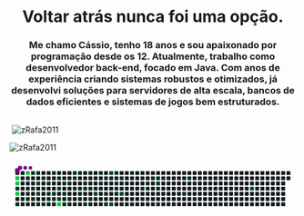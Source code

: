 <h1 align="center">Voltar atrás nunca foi uma opção.</h1>
<h3 align="center">Me chamo Cássio, tenho 18 anos e sou apaixonado por programação desde os 12. Atualmente, trabalho como desenvolvedor back-end, focado em Java. Com anos de experiência criando sistemas robustos e otimizados, já desenvolvi soluções para servidores de alta escala, bancos de dados eficientes e sistemas de jogos bem estruturados.</h3>

##

<p>&nbsp;<img align="center" src="https://github-readme-stats.vercel.app/api?username=zRafa2011&show_icons=true&theme=dracula&count_private&locale=en" alt="zRafa2011" /></p>

<p><img align="center" src="https://github-readme-stats.vercel.app/api/top-langs?username=zRafa2011&show_icons=true&theme=dracula&count_private&locale=en&layout=compact" alt="zRafa2011" /></p>


<svg viewBox="-16 -32 880 192" width="880" height="192" xmlns="http://www.w3.org/2000/svg"><desc>Generated with https://github.com/Platane/snk</desc><style>:root{--cb:#1b1f230a;--cs:purple;--ce:#161b22;--c0:#161b22;--c1:#01311f;--c2:#034525;--c3:#0f6d31;--c4:#00c647}.c{shape-rendering:geometricPrecision;fill:var(--ce);stroke-width:1px;stroke:var(--cb);animation:none 28900ms linear infinite;width:12px;height:12px}@keyframes c0{89.96%{fill:var(--c4)}89.98%,100%{fill:var(--ce)}}.c.c0{fill:var(--c4);animation-name:c0}@keyframes c1{90.3%{fill:var(--c4)}90.32%,100%{fill:var(--ce)}}.c.c1{fill:var(--c4);animation-name:c1}@keyframes c2{13.14%{fill:var(--c1)}13.16%,100%{fill:var(--ce)}}.c.c2{fill:var(--c1);animation-name:c2}@keyframes c3{90.99%{fill:var(--c4)}91.01%,100%{fill:var(--ce)}}.c.c3{fill:var(--c4);animation-name:c3}@keyframes c4{11.41%{fill:var(--c1)}11.43%,100%{fill:var(--ce)}}.c.c4{fill:var(--c1);animation-name:c4}@keyframes c5{10.72%{fill:var(--c1)}10.74%,100%{fill:var(--ce)}}.c.c5{fill:var(--c1);animation-name:c5}@keyframes c6{88.92%{fill:var(--c4)}88.94%,100%{fill:var(--ce)}}.c.c6{fill:var(--c4);animation-name:c6}@keyframes c7{1.37%{fill:var(--c1)}1.39%,100%{fill:var(--ce)}}.c.c7{fill:var(--c1);animation-name:c7}@keyframes c8{8.99%{fill:var(--c1)}9.01%,100%{fill:var(--ce)}}.c.c8{fill:var(--c1);animation-name:c8}@keyframes c9{8.64%{fill:var(--c1)}8.66%,100%{fill:var(--ce)}}.c.c9{fill:var(--c1);animation-name:c9}@keyframes ca{8.29%{fill:var(--c1)}8.31%,100%{fill:var(--ce)}}.c.ca{fill:var(--c1);animation-name:ca}@keyframes cb{2.07%{fill:var(--c1)}2.09%,100%{fill:var(--ce)}}.c.cb{fill:var(--c1);animation-name:cb}@keyframes cc{9.33%{fill:var(--c1)}9.35%,100%{fill:var(--ce)}}.c.cc{fill:var(--c1);animation-name:cc}@keyframes cd{7.95%{fill:var(--c1)}7.97%,100%{fill:var(--ce)}}.c.cd{fill:var(--c1);animation-name:cd}@keyframes ce{2.41%{fill:var(--c1)}2.43%,100%{fill:var(--ce)}}.c.ce{fill:var(--c1);animation-name:ce}@keyframes cf{87.53%{fill:var(--c2)}87.55%,100%{fill:var(--ce)}}.c.cf{fill:var(--c2);animation-name:cf}@keyframes cg{86.84%{fill:var(--c2)}86.86%,100%{fill:var(--ce)}}.c.cg{fill:var(--c2);animation-name:cg}@keyframes ch{7.26%{fill:var(--c1)}7.28%,100%{fill:var(--ce)}}.c.ch{fill:var(--c1);animation-name:ch}@keyframes ci{3.1%{fill:var(--c1)}3.12%,100%{fill:var(--ce)}}.c.ci{fill:var(--c1);animation-name:ci}@keyframes cj{4.49%{fill:var(--c1)}4.51%,100%{fill:var(--ce)}}.c.cj{fill:var(--c1);animation-name:cj}@keyframes ck{6.91%{fill:var(--c1)}6.93%,100%{fill:var(--ce)}}.c.ck{fill:var(--c1);animation-name:ck}@keyframes cl{3.8%{fill:var(--c1)}3.82%,100%{fill:var(--ce)}}.c.cl{fill:var(--c1);animation-name:cl}@keyframes cm{5.18%{fill:var(--c1)}5.2%,100%{fill:var(--ce)}}.c.cm{fill:var(--c1);animation-name:cm}@keyframes cn{6.22%{fill:var(--c1)}6.24%,100%{fill:var(--ce)}}.c.cn{fill:var(--c1);animation-name:cn}@keyframes co{17.98%{fill:var(--c1)}18%,100%{fill:var(--ce)}}.c.co{fill:var(--c1);animation-name:co}@keyframes cp{5.53%{fill:var(--c1)}5.55%,100%{fill:var(--ce)}}.c.cp{fill:var(--c1);animation-name:cp}@keyframes cq{5.87%{fill:var(--c1)}5.89%,100%{fill:var(--ce)}}.c.cq{fill:var(--c1);animation-name:cq}@keyframes cr{18.68%{fill:var(--c1)}18.7%,100%{fill:var(--ce)}}.c.cr{fill:var(--c1);animation-name:cr}@keyframes cs{84.42%{fill:var(--c2)}84.44%,100%{fill:var(--ce)}}.c.cs{fill:var(--c2);animation-name:cs}@keyframes ct{85.11%{fill:var(--c2)}85.13%,100%{fill:var(--ce)}}.c.ct{fill:var(--c2);animation-name:ct}@keyframes cu{94.45%{fill:var(--c4)}94.47%,100%{fill:var(--ce)}}.c.cu{fill:var(--c4);animation-name:cu}@keyframes cv{19.37%{fill:var(--c1)}19.39%,100%{fill:var(--ce)}}.c.cv{fill:var(--c1);animation-name:cv}@keyframes cw{34.59%{fill:var(--c1)}34.61%,100%{fill:var(--ce)}}.c.cw{fill:var(--c1);animation-name:cw}@keyframes cx{35.28%{fill:var(--c1)}35.3%,100%{fill:var(--ce)}}.c.cx{fill:var(--c1);animation-name:cx}@keyframes cy{19.71%{fill:var(--c1)}19.73%,100%{fill:var(--ce)}}.c.cy{fill:var(--c1);animation-name:cy}@keyframes cz{33.9%{fill:var(--c1)}33.92%,100%{fill:var(--ce)}}.c.cz{fill:var(--c1);animation-name:cz}@keyframes c10{20.75%{fill:var(--c1)}20.77%,100%{fill:var(--ce)}}.c.c10{fill:var(--c1);animation-name:c10}@keyframes c11{20.41%{fill:var(--c1)}20.43%,100%{fill:var(--ce)}}.c.c11{fill:var(--c1);animation-name:c11}@keyframes c12{30.79%{fill:var(--c1)}30.81%,100%{fill:var(--ce)}}.c.c12{fill:var(--c1);animation-name:c12}@keyframes c13{21.1%{fill:var(--c1)}21.12%,100%{fill:var(--ce)}}.c.c13{fill:var(--c1);animation-name:c13}@keyframes c14{30.44%{fill:var(--c1)}30.46%,100%{fill:var(--ce)}}.c.c14{fill:var(--c1);animation-name:c14}@keyframes c15{31.48%{fill:var(--c1)}31.5%,100%{fill:var(--ce)}}.c.c15{fill:var(--c1);animation-name:c15}@keyframes c16{31.82%{fill:var(--c1)}31.84%,100%{fill:var(--ce)}}.c.c16{fill:var(--c1);animation-name:c16}@keyframes c17{29.75%{fill:var(--c1)}29.77%,100%{fill:var(--ce)}}.c.c17{fill:var(--c1);animation-name:c17}@keyframes c18{29.4%{fill:var(--c1)}29.42%,100%{fill:var(--ce)}}.c.c18{fill:var(--c1);animation-name:c18}@keyframes c19{32.52%{fill:var(--c1)}32.54%,100%{fill:var(--ce)}}.c.c19{fill:var(--c1);animation-name:c19}@keyframes c1a{21.79%{fill:var(--c1)}21.81%,100%{fill:var(--ce)}}.c.c1a{fill:var(--c1);animation-name:c1a}@keyframes c1b{29.06%{fill:var(--c1)}29.08%,100%{fill:var(--ce)}}.c.c1b{fill:var(--c1);animation-name:c1b}@keyframes c1c{28.36%{fill:var(--c1)}28.38%,100%{fill:var(--ce)}}.c.c1c{fill:var(--c1);animation-name:c1c}@keyframes c1d{77.5%{fill:var(--c2)}77.52%,100%{fill:var(--ce)}}.c.c1d{fill:var(--c2);animation-name:c1d}@keyframes c1e{22.48%{fill:var(--c1)}22.5%,100%{fill:var(--ce)}}.c.c1e{fill:var(--c1);animation-name:c1e}@keyframes c1f{23.87%{fill:var(--c1)}23.89%,100%{fill:var(--ce)}}.c.c1f{fill:var(--c1);animation-name:c1f}@keyframes c1g{23.17%{fill:var(--c1)}23.19%,100%{fill:var(--ce)}}.c.c1g{fill:var(--c1);animation-name:c1g}@keyframes c1h{26.29%{fill:var(--c1)}26.31%,100%{fill:var(--ce)}}.c.c1h{fill:var(--c1);animation-name:c1h}@keyframes c1i{26.98%{fill:var(--c1)}27%,100%{fill:var(--ce)}}.c.c1i{fill:var(--c1);animation-name:c1i}@keyframes c1j{79.92%{fill:var(--c2)}79.94%,100%{fill:var(--ce)}}.c.c1j{fill:var(--c2);animation-name:c1j}@keyframes c1k{75.77%{fill:var(--c2)}75.79%,100%{fill:var(--ce)}}.c.c1k{fill:var(--c2);animation-name:c1k}@keyframes c1l{49.82%{fill:var(--c1)}49.84%,100%{fill:var(--ce)}}.c.c1l{fill:var(--c1);animation-name:c1l}@keyframes c1m{24.9%{fill:var(--c1)}24.92%,100%{fill:var(--ce)}}.c.c1m{fill:var(--c1);animation-name:c1m}@keyframes c1n{25.25%{fill:var(--c1)}25.27%,100%{fill:var(--ce)}}.c.c1n{fill:var(--c1);animation-name:c1n}@keyframes c1o{25.6%{fill:var(--c1)}25.62%,100%{fill:var(--ce)}}.c.c1o{fill:var(--c1);animation-name:c1o}@keyframes c1p{50.51%{fill:var(--c1)}50.53%,100%{fill:var(--ce)}}.c.c1p{fill:var(--c1);animation-name:c1p}@keyframes c1q{74.38%{fill:var(--c2)}74.4%,100%{fill:var(--ce)}}.c.c1q{fill:var(--c2);animation-name:c1q}@keyframes c1r{48.78%{fill:var(--c1)}48.8%,100%{fill:var(--ce)}}.c.c1r{fill:var(--c1);animation-name:c1r}@keyframes c1s{47.05%{fill:var(--c1)}47.07%,100%{fill:var(--ce)}}.c.c1s{fill:var(--c1);animation-name:c1s}@keyframes c1t{40.82%{fill:var(--c1)}40.84%,100%{fill:var(--ce)}}.c.c1t{fill:var(--c1);animation-name:c1t}@keyframes c1u{42.2%{fill:var(--c1)}42.22%,100%{fill:var(--ce)}}.c.c1u{fill:var(--c1);animation-name:c1u}@keyframes c1v{41.86%{fill:var(--c1)}41.88%,100%{fill:var(--ce)}}.c.c1v{fill:var(--c1);animation-name:c1v}@keyframes c1w{41.17%{fill:var(--c1)}41.19%,100%{fill:var(--ce)}}.c.c1w{fill:var(--c1);animation-name:c1w}@keyframes c1x{45.66%{fill:var(--c1)}45.68%,100%{fill:var(--ce)}}.c.c1x{fill:var(--c1);animation-name:c1x}@keyframes c1y{43.24%{fill:var(--c1)}43.26%,100%{fill:var(--ce)}}.c.c1y{fill:var(--c1);animation-name:c1y}@keyframes c1z{42.9%{fill:var(--c1)}42.92%,100%{fill:var(--ce)}}.c.c1z{fill:var(--c1);animation-name:c1z}@keyframes c20{44.63%{fill:var(--c1)}44.65%,100%{fill:var(--ce)}}.c.c20{fill:var(--c1);animation-name:c20}@keyframes c21{54.66%{fill:var(--c1)}54.68%,100%{fill:var(--ce)}}.c.c21{fill:var(--c1);animation-name:c21}@keyframes c22{43.59%{fill:var(--c1)}43.61%,100%{fill:var(--ce)}}.c.c22{fill:var(--c1);animation-name:c22}@keyframes c23{57.08%{fill:var(--c1)}57.1%,100%{fill:var(--ce)}}.c.c23{fill:var(--c1);animation-name:c23}@keyframes c24{60.54%{fill:var(--c1)}60.56%,100%{fill:var(--ce)}}.c.c24{fill:var(--c1);animation-name:c24}@keyframes c25{59.85%{fill:var(--c1)}59.87%,100%{fill:var(--ce)}}.c.c25{fill:var(--c1);animation-name:c25}@keyframes c26{58.12%{fill:var(--c1)}58.14%,100%{fill:var(--ce)}}.c.c26{fill:var(--c1);animation-name:c26}@keyframes c27{65.39%{fill:var(--c2)}65.41%,100%{fill:var(--ce)}}.c.c27{fill:var(--c2);animation-name:c27}.u{transform-origin:0 0;transform:scale(0,1);animation:none linear 28900ms infinite}@keyframes u0{1.37%{transform:scale(0.000,1)}1.39%,2.07%{transform:scale(0.015,1)}2.09%,2.41%{transform:scale(0.030,1)}2.43%,3.1%{transform:scale(0.045,1)}3.12%,3.8%{transform:scale(0.061,1)}3.82%,4.49%{transform:scale(0.076,1)}4.51%,5.18%{transform:scale(0.091,1)}5.2%,5.53%{transform:scale(0.106,1)}5.55%,5.87%{transform:scale(0.121,1)}5.89%,6.22%{transform:scale(0.136,1)}6.24%,6.91%{transform:scale(0.152,1)}6.93%,7.26%{transform:scale(0.167,1)}7.28%,7.95%{transform:scale(0.182,1)}7.97%,8.29%{transform:scale(0.197,1)}8.31%,8.64%{transform:scale(0.212,1)}8.66%,8.99%{transform:scale(0.227,1)}9.01%,9.33%{transform:scale(0.242,1)}9.35%,10.72%{transform:scale(0.258,1)}10.74%,11.41%{transform:scale(0.273,1)}11.43%,13.14%{transform:scale(0.288,1)}13.16%,17.98%{transform:scale(0.303,1)}18%,18.68%{transform:scale(0.318,1)}18.7%,19.37%{transform:scale(0.333,1)}19.39%,19.71%{transform:scale(0.348,1)}19.73%,20.41%{transform:scale(0.364,1)}20.43%,20.75%{transform:scale(0.379,1)}20.77%,21.1%{transform:scale(0.394,1)}21.12%,21.79%{transform:scale(0.409,1)}21.81%,22.48%{transform:scale(0.424,1)}22.5%,23.17%{transform:scale(0.439,1)}23.19%,23.87%{transform:scale(0.455,1)}23.89%,24.9%{transform:scale(0.470,1)}24.92%,25.25%{transform:scale(0.485,1)}25.27%,25.6%{transform:scale(0.500,1)}25.62%,26.29%{transform:scale(0.515,1)}26.31%,26.98%{transform:scale(0.530,1)}27%,28.36%{transform:scale(0.545,1)}28.38%,29.06%{transform:scale(0.561,1)}29.08%,29.4%{transform:scale(0.576,1)}29.42%,29.75%{transform:scale(0.591,1)}29.77%,30.44%{transform:scale(0.606,1)}30.46%,30.79%{transform:scale(0.621,1)}30.81%,31.48%{transform:scale(0.636,1)}31.5%,31.82%{transform:scale(0.652,1)}31.84%,32.52%{transform:scale(0.667,1)}32.54%,33.9%{transform:scale(0.682,1)}33.92%,34.59%{transform:scale(0.697,1)}34.61%,35.28%{transform:scale(0.712,1)}35.3%,40.82%{transform:scale(0.727,1)}40.84%,41.17%{transform:scale(0.742,1)}41.19%,41.86%{transform:scale(0.758,1)}41.88%,42.2%{transform:scale(0.773,1)}42.22%,42.9%{transform:scale(0.788,1)}42.92%,43.24%{transform:scale(0.803,1)}43.26%,43.59%{transform:scale(0.818,1)}43.61%,44.63%{transform:scale(0.833,1)}44.65%,45.66%{transform:scale(0.848,1)}45.68%,47.05%{transform:scale(0.864,1)}47.07%,48.78%{transform:scale(0.879,1)}48.8%,49.82%{transform:scale(0.894,1)}49.84%,50.51%{transform:scale(0.909,1)}50.53%,54.66%{transform:scale(0.924,1)}54.68%,57.08%{transform:scale(0.939,1)}57.1%,58.12%{transform:scale(0.955,1)}58.14%,59.85%{transform:scale(0.970,1)}59.87%,60.54%{transform:scale(0.985,1)}60.56%,100%{transform:scale(1.000,1)}}.u.u0{fill:var(--c1);animation-name:u0;transform-origin:0.0px 0}@keyframes u1{65.39%{transform:scale(0.000,1)}65.41%,74.38%{transform:scale(0.111,1)}74.4%,75.77%{transform:scale(0.222,1)}75.79%,77.5%{transform:scale(0.333,1)}77.52%,79.92%{transform:scale(0.444,1)}79.94%,84.42%{transform:scale(0.556,1)}84.44%,85.11%{transform:scale(0.667,1)}85.13%,86.84%{transform:scale(0.778,1)}86.86%,87.53%{transform:scale(0.889,1)}87.55%,100%{transform:scale(1.000,1)}}.u.u1{fill:var(--c2);animation-name:u1;transform-origin:699.6px 0}@keyframes u2{88.92%{transform:scale(0.000,1)}88.94%,89.96%{transform:scale(0.200,1)}89.98%,90.3%{transform:scale(0.400,1)}90.32%,90.99%{transform:scale(0.600,1)}91.01%,94.45%{transform:scale(0.800,1)}94.47%,100%{transform:scale(1.000,1)}}.u.u2{fill:var(--c4);animation-name:u2;transform-origin:795.0px 0}.s{shape-rendering:geometricPrecision;fill:var(--cs);animation:none linear 28900ms infinite}@keyframes s0{0%,99.65%{transform:translate(0px,-16px)}0.35%,89.62%{transform:translate(0px,0px)}0.69%,15.22%{transform:translate(16px,0px)}1.04%{transform:translate(16px,16px)}1.73%{transform:translate(48px,16px)}2.08%{transform:translate(48px,0px)}2.77%,97.58%{transform:translate(80px,0px)}3.11%{transform:translate(80px,16px)}3.46%{transform:translate(96px,16px)}3.81%{transform:translate(96px,32px)}4.15%{transform:translate(80px,32px)}4.84%{transform:translate(80px,64px)}5.54%,85.81%{transform:translate(112px,64px)}5.88%,85.47%{transform:translate(112px,80px)}6.57%{transform:translate(80px,80px)}6.92%{transform:translate(80px,96px)}7.27%{transform:translate(64px,96px)}7.61%{transform:translate(64px,80px)}8.3%{transform:translate(32px,80px)}9%{transform:translate(32px,48px)}9.34%{transform:translate(48px,48px)}9.69%{transform:translate(48px,64px)}10.38%{transform:translate(16px,64px)}10.73%{transform:translate(16px,80px)}11.07%{transform:translate(0px,80px)}11.42%{transform:translate(0px,96px)}11.76%{transform:translate(16px,96px)}12.8%{transform:translate(16px,48px)}13.49%{transform:translate(-16px,48px)}14.53%{transform:translate(-16px,0px)}15.57%{transform:translate(16px,-16px)}17.65%{transform:translate(112px,-16px)}17.99%,96.89%{transform:translate(112px,0px)}18.34%,83.39%{transform:translate(128px,0px)}18.69%{transform:translate(128px,16px)}19.03%{transform:translate(144px,16px)}19.38%{transform:translate(144px,32px)}20.07%{transform:translate(176px,32px)}20.76%{transform:translate(176px,0px)}22.84%{transform:translate(272px,0px)}23.18%{transform:translate(272px,16px)}23.53%{transform:translate(256px,16px)}23.88%{transform:translate(256px,32px)}24.91%{transform:translate(304px,32px)}25.61%{transform:translate(304px,64px)}26.3%,76.82%{transform:translate(272px,64px)}26.99%,38.06%,76.12%{transform:translate(272px,96px)}27.34%{transform:translate(256px,96px)}27.68%{transform:translate(256px,80px)}28.37%{transform:translate(224px,80px)}29.07%{transform:translate(224px,48px)}29.41%{transform:translate(208px,48px)}29.76%{transform:translate(208px,32px)}30.1%{transform:translate(192px,32px)}30.45%{transform:translate(192px,48px)}30.8%{transform:translate(176px,48px)}31.14%{transform:translate(176px,64px)}31.49%{transform:translate(192px,64px)}31.83%,33.22%{transform:translate(192px,80px)}32.18%{transform:translate(208px,80px)}32.53%{transform:translate(208px,96px)}32.87%{transform:translate(192px,96px)}33.91%{transform:translate(160px,80px)}34.26%{transform:translate(160px,64px)}34.6%{transform:translate(144px,64px)}35.29%{transform:translate(144px,96px)}38.41%{transform:translate(272px,80px)}41.18%{transform:translate(400px,80px)}42.21%{transform:translate(400px,32px)}42.91%,44.29%{transform:translate(432px,32px)}43.25%,52.94%{transform:translate(432px,16px)}43.6%{transform:translate(448px,16px)}43.94%{transform:translate(448px,32px)}44.64%{transform:translate(432px,48px)}44.98%{transform:translate(416px,48px)}45.67%{transform:translate(416px,16px)}46.37%{transform:translate(384px,16px)}47.06%{transform:translate(384px,48px)}47.4%{transform:translate(368px,48px)}48.44%{transform:translate(368px,0px)}49.83%{transform:translate(304px,0px)}50.17%{transform:translate(304px,16px)}54.67%{transform:translate(432px,96px)}56.4%{transform:translate(512px,96px)}57.09%{transform:translate(512px,64px)}57.79%{transform:translate(544px,64px)}58.13%{transform:translate(544px,80px)}58.48%{transform:translate(560px,80px)}59.52%{transform:translate(560px,32px)}59.86%{transform:translate(544px,32px)}60.21%{transform:translate(544px,16px)}60.55%{transform:translate(528px,16px)}60.9%{transform:translate(528px,32px)}65.05%{transform:translate(720px,32px)}65.4%{transform:translate(720px,48px)}74.05%{transform:translate(320px,48px)}74.39%{transform:translate(320px,64px)}75.09%{transform:translate(288px,64px)}75.78%{transform:translate(288px,96px)}77.51%{transform:translate(240px,64px)}77.85%{transform:translate(240px,48px)}78.89%{transform:translate(288px,48px)}79.93%{transform:translate(288px,0px)}85.12%{transform:translate(128px,80px)}86.85%{transform:translate(64px,64px)}88.24%{transform:translate(64px,0px)}91%{transform:translate(0px,64px)}93.77%{transform:translate(128px,64px)}94.46%{transform:translate(128px,96px)}94.81%{transform:translate(112px,96px)}97.92%{transform:translate(80px,-16px)}}.s.s0{transform:translate(0px,-16px);animation-name:s0}@keyframes s1{0%,15.92%,99.65%{transform:translate(16px,-16px)}0.35%{transform:translate(0px,-16px)}0.69%,89.97%{transform:translate(0px,0px)}1.04%,15.57%{transform:translate(16px,0px)}1.38%{transform:translate(16px,16px)}2.08%{transform:translate(48px,16px)}2.42%{transform:translate(48px,0px)}3.11%,97.92%{transform:translate(80px,0px)}3.46%{transform:translate(80px,16px)}3.81%{transform:translate(96px,16px)}4.15%{transform:translate(96px,32px)}4.5%{transform:translate(80px,32px)}5.19%{transform:translate(80px,64px)}5.88%,86.16%{transform:translate(112px,64px)}6.23%,85.81%{transform:translate(112px,80px)}6.92%{transform:translate(80px,80px)}7.27%{transform:translate(80px,96px)}7.61%{transform:translate(64px,96px)}7.96%{transform:translate(64px,80px)}8.65%{transform:translate(32px,80px)}9.34%{transform:translate(32px,48px)}9.69%{transform:translate(48px,48px)}10.03%{transform:translate(48px,64px)}10.73%{transform:translate(16px,64px)}11.07%{transform:translate(16px,80px)}11.42%{transform:translate(0px,80px)}11.76%{transform:translate(0px,96px)}12.11%{transform:translate(16px,96px)}13.15%{transform:translate(16px,48px)}13.84%{transform:translate(-16px,48px)}14.88%{transform:translate(-16px,0px)}17.99%{transform:translate(112px,-16px)}18.34%,97.23%{transform:translate(112px,0px)}18.69%,83.74%{transform:translate(128px,0px)}19.03%{transform:translate(128px,16px)}19.38%{transform:translate(144px,16px)}19.72%{transform:translate(144px,32px)}20.42%{transform:translate(176px,32px)}21.11%{transform:translate(176px,0px)}23.18%{transform:translate(272px,0px)}23.53%{transform:translate(272px,16px)}23.88%{transform:translate(256px,16px)}24.22%{transform:translate(256px,32px)}25.26%{transform:translate(304px,32px)}25.95%{transform:translate(304px,64px)}26.64%,77.16%{transform:translate(272px,64px)}27.34%,38.41%,76.47%{transform:translate(272px,96px)}27.68%{transform:translate(256px,96px)}28.03%{transform:translate(256px,80px)}28.72%{transform:translate(224px,80px)}29.41%{transform:translate(224px,48px)}29.76%{transform:translate(208px,48px)}30.1%{transform:translate(208px,32px)}30.45%{transform:translate(192px,32px)}30.8%{transform:translate(192px,48px)}31.14%{transform:translate(176px,48px)}31.49%{transform:translate(176px,64px)}31.83%{transform:translate(192px,64px)}32.18%,33.56%{transform:translate(192px,80px)}32.53%{transform:translate(208px,80px)}32.87%{transform:translate(208px,96px)}33.22%{transform:translate(192px,96px)}34.26%{transform:translate(160px,80px)}34.6%{transform:translate(160px,64px)}34.95%{transform:translate(144px,64px)}35.64%{transform:translate(144px,96px)}38.75%{transform:translate(272px,80px)}41.52%{transform:translate(400px,80px)}42.56%{transform:translate(400px,32px)}43.25%,44.64%{transform:translate(432px,32px)}43.6%,53.29%{transform:translate(432px,16px)}43.94%{transform:translate(448px,16px)}44.29%{transform:translate(448px,32px)}44.98%{transform:translate(432px,48px)}45.33%{transform:translate(416px,48px)}46.02%{transform:translate(416px,16px)}46.71%{transform:translate(384px,16px)}47.4%{transform:translate(384px,48px)}47.75%{transform:translate(368px,48px)}48.79%{transform:translate(368px,0px)}50.17%{transform:translate(304px,0px)}50.52%{transform:translate(304px,16px)}55.02%{transform:translate(432px,96px)}56.75%{transform:translate(512px,96px)}57.44%{transform:translate(512px,64px)}58.13%{transform:translate(544px,64px)}58.48%{transform:translate(544px,80px)}58.82%{transform:translate(560px,80px)}59.86%{transform:translate(560px,32px)}60.21%{transform:translate(544px,32px)}60.55%{transform:translate(544px,16px)}60.9%{transform:translate(528px,16px)}61.25%{transform:translate(528px,32px)}65.4%{transform:translate(720px,32px)}65.74%{transform:translate(720px,48px)}74.39%{transform:translate(320px,48px)}74.74%{transform:translate(320px,64px)}75.43%{transform:translate(288px,64px)}76.12%{transform:translate(288px,96px)}77.85%{transform:translate(240px,64px)}78.2%{transform:translate(240px,48px)}79.24%{transform:translate(288px,48px)}80.28%{transform:translate(288px,0px)}85.47%{transform:translate(128px,80px)}87.2%{transform:translate(64px,64px)}88.58%{transform:translate(64px,0px)}91.35%{transform:translate(0px,64px)}94.12%{transform:translate(128px,64px)}94.81%{transform:translate(128px,96px)}95.16%{transform:translate(112px,96px)}98.27%{transform:translate(80px,-16px)}}.s.s1{transform:translate(16px,-16px);animation-name:s1}@keyframes s2{0%,99.65%{transform:translate(32px,-16px)}0.69%{transform:translate(0px,-16px)}1.04%,90.31%{transform:translate(0px,0px)}1.38%,15.92%{transform:translate(16px,0px)}1.73%{transform:translate(16px,16px)}2.42%{transform:translate(48px,16px)}2.77%{transform:translate(48px,0px)}3.46%,98.27%{transform:translate(80px,0px)}3.81%{transform:translate(80px,16px)}4.15%{transform:translate(96px,16px)}4.5%{transform:translate(96px,32px)}4.84%{transform:translate(80px,32px)}5.54%{transform:translate(80px,64px)}6.23%,86.51%{transform:translate(112px,64px)}6.57%,86.16%{transform:translate(112px,80px)}7.27%{transform:translate(80px,80px)}7.61%{transform:translate(80px,96px)}7.96%{transform:translate(64px,96px)}8.3%{transform:translate(64px,80px)}9%{transform:translate(32px,80px)}9.69%{transform:translate(32px,48px)}10.03%{transform:translate(48px,48px)}10.38%{transform:translate(48px,64px)}11.07%{transform:translate(16px,64px)}11.42%{transform:translate(16px,80px)}11.76%{transform:translate(0px,80px)}12.11%{transform:translate(0px,96px)}12.46%{transform:translate(16px,96px)}13.49%{transform:translate(16px,48px)}14.19%{transform:translate(-16px,48px)}15.22%{transform:translate(-16px,0px)}16.26%{transform:translate(16px,-16px)}18.34%{transform:translate(112px,-16px)}18.69%,97.58%{transform:translate(112px,0px)}19.03%,84.08%{transform:translate(128px,0px)}19.38%{transform:translate(128px,16px)}19.72%{transform:translate(144px,16px)}20.07%{transform:translate(144px,32px)}20.76%{transform:translate(176px,32px)}21.45%{transform:translate(176px,0px)}23.53%{transform:translate(272px,0px)}23.88%{transform:translate(272px,16px)}24.22%{transform:translate(256px,16px)}24.57%{transform:translate(256px,32px)}25.61%{transform:translate(304px,32px)}26.3%{transform:translate(304px,64px)}26.99%,77.51%{transform:translate(272px,64px)}27.68%,38.75%,76.82%{transform:translate(272px,96px)}28.03%{transform:translate(256px,96px)}28.37%{transform:translate(256px,80px)}29.07%{transform:translate(224px,80px)}29.76%{transform:translate(224px,48px)}30.1%{transform:translate(208px,48px)}30.45%{transform:translate(208px,32px)}30.8%{transform:translate(192px,32px)}31.14%{transform:translate(192px,48px)}31.49%{transform:translate(176px,48px)}31.83%{transform:translate(176px,64px)}32.18%{transform:translate(192px,64px)}32.53%,33.91%{transform:translate(192px,80px)}32.87%{transform:translate(208px,80px)}33.22%{transform:translate(208px,96px)}33.56%{transform:translate(192px,96px)}34.6%{transform:translate(160px,80px)}34.95%{transform:translate(160px,64px)}35.29%{transform:translate(144px,64px)}35.99%{transform:translate(144px,96px)}39.1%{transform:translate(272px,80px)}41.87%{transform:translate(400px,80px)}42.91%{transform:translate(400px,32px)}43.6%,44.98%{transform:translate(432px,32px)}43.94%,53.63%{transform:translate(432px,16px)}44.29%{transform:translate(448px,16px)}44.64%{transform:translate(448px,32px)}45.33%{transform:translate(432px,48px)}45.67%{transform:translate(416px,48px)}46.37%{transform:translate(416px,16px)}47.06%{transform:translate(384px,16px)}47.75%{transform:translate(384px,48px)}48.1%{transform:translate(368px,48px)}49.13%{transform:translate(368px,0px)}50.52%{transform:translate(304px,0px)}50.87%{transform:translate(304px,16px)}55.36%{transform:translate(432px,96px)}57.09%{transform:translate(512px,96px)}57.79%{transform:translate(512px,64px)}58.48%{transform:translate(544px,64px)}58.82%{transform:translate(544px,80px)}59.17%{transform:translate(560px,80px)}60.21%{transform:translate(560px,32px)}60.55%{transform:translate(544px,32px)}60.9%{transform:translate(544px,16px)}61.25%{transform:translate(528px,16px)}61.59%{transform:translate(528px,32px)}65.74%{transform:translate(720px,32px)}66.09%{transform:translate(720px,48px)}74.74%{transform:translate(320px,48px)}75.09%{transform:translate(320px,64px)}75.78%{transform:translate(288px,64px)}76.47%{transform:translate(288px,96px)}78.2%{transform:translate(240px,64px)}78.55%{transform:translate(240px,48px)}79.58%{transform:translate(288px,48px)}80.62%{transform:translate(288px,0px)}85.81%{transform:translate(128px,80px)}87.54%{transform:translate(64px,64px)}88.93%{transform:translate(64px,0px)}91.7%{transform:translate(0px,64px)}94.46%{transform:translate(128px,64px)}95.16%{transform:translate(128px,96px)}95.5%{transform:translate(112px,96px)}98.62%{transform:translate(80px,-16px)}}.s.s2{transform:translate(32px,-16px);animation-name:s2}@keyframes s3{0%,99.65%{transform:translate(48px,-16px)}1.04%{transform:translate(0px,-16px)}1.38%,90.66%{transform:translate(0px,0px)}1.73%,16.26%{transform:translate(16px,0px)}2.08%{transform:translate(16px,16px)}2.77%{transform:translate(48px,16px)}3.11%{transform:translate(48px,0px)}3.81%,98.62%{transform:translate(80px,0px)}4.15%{transform:translate(80px,16px)}4.5%{transform:translate(96px,16px)}4.84%{transform:translate(96px,32px)}5.19%{transform:translate(80px,32px)}5.88%{transform:translate(80px,64px)}6.57%,86.85%{transform:translate(112px,64px)}6.92%,86.51%{transform:translate(112px,80px)}7.61%{transform:translate(80px,80px)}7.96%{transform:translate(80px,96px)}8.3%{transform:translate(64px,96px)}8.65%{transform:translate(64px,80px)}9.34%{transform:translate(32px,80px)}10.03%{transform:translate(32px,48px)}10.38%{transform:translate(48px,48px)}10.73%{transform:translate(48px,64px)}11.42%{transform:translate(16px,64px)}11.76%{transform:translate(16px,80px)}12.11%{transform:translate(0px,80px)}12.46%{transform:translate(0px,96px)}12.8%{transform:translate(16px,96px)}13.84%{transform:translate(16px,48px)}14.53%{transform:translate(-16px,48px)}15.57%{transform:translate(-16px,0px)}16.61%{transform:translate(16px,-16px)}18.69%{transform:translate(112px,-16px)}19.03%,97.92%{transform:translate(112px,0px)}19.38%,84.43%{transform:translate(128px,0px)}19.72%{transform:translate(128px,16px)}20.07%{transform:translate(144px,16px)}20.42%{transform:translate(144px,32px)}21.11%{transform:translate(176px,32px)}21.8%{transform:translate(176px,0px)}23.88%{transform:translate(272px,0px)}24.22%{transform:translate(272px,16px)}24.57%{transform:translate(256px,16px)}24.91%{transform:translate(256px,32px)}25.95%{transform:translate(304px,32px)}26.64%{transform:translate(304px,64px)}27.34%,77.85%{transform:translate(272px,64px)}28.03%,39.1%,77.16%{transform:translate(272px,96px)}28.37%{transform:translate(256px,96px)}28.72%{transform:translate(256px,80px)}29.41%{transform:translate(224px,80px)}30.1%{transform:translate(224px,48px)}30.45%{transform:translate(208px,48px)}30.8%{transform:translate(208px,32px)}31.14%{transform:translate(192px,32px)}31.49%{transform:translate(192px,48px)}31.83%{transform:translate(176px,48px)}32.18%{transform:translate(176px,64px)}32.53%{transform:translate(192px,64px)}32.87%,34.26%{transform:translate(192px,80px)}33.22%{transform:translate(208px,80px)}33.56%{transform:translate(208px,96px)}33.91%{transform:translate(192px,96px)}34.95%{transform:translate(160px,80px)}35.29%{transform:translate(160px,64px)}35.64%{transform:translate(144px,64px)}36.33%{transform:translate(144px,96px)}39.45%{transform:translate(272px,80px)}42.21%{transform:translate(400px,80px)}43.25%{transform:translate(400px,32px)}43.94%,45.33%{transform:translate(432px,32px)}44.29%,53.98%{transform:translate(432px,16px)}44.64%{transform:translate(448px,16px)}44.98%{transform:translate(448px,32px)}45.67%{transform:translate(432px,48px)}46.02%{transform:translate(416px,48px)}46.71%{transform:translate(416px,16px)}47.4%{transform:translate(384px,16px)}48.1%{transform:translate(384px,48px)}48.44%{transform:translate(368px,48px)}49.48%{transform:translate(368px,0px)}50.87%{transform:translate(304px,0px)}51.21%{transform:translate(304px,16px)}55.71%{transform:translate(432px,96px)}57.44%{transform:translate(512px,96px)}58.13%{transform:translate(512px,64px)}58.82%{transform:translate(544px,64px)}59.17%{transform:translate(544px,80px)}59.52%{transform:translate(560px,80px)}60.55%{transform:translate(560px,32px)}60.9%{transform:translate(544px,32px)}61.25%{transform:translate(544px,16px)}61.59%{transform:translate(528px,16px)}61.94%{transform:translate(528px,32px)}66.09%{transform:translate(720px,32px)}66.44%{transform:translate(720px,48px)}75.09%{transform:translate(320px,48px)}75.43%{transform:translate(320px,64px)}76.12%{transform:translate(288px,64px)}76.82%{transform:translate(288px,96px)}78.55%{transform:translate(240px,64px)}78.89%{transform:translate(240px,48px)}79.93%{transform:translate(288px,48px)}80.97%{transform:translate(288px,0px)}86.16%{transform:translate(128px,80px)}87.89%{transform:translate(64px,64px)}89.27%{transform:translate(64px,0px)}92.04%{transform:translate(0px,64px)}94.81%{transform:translate(128px,64px)}95.5%{transform:translate(128px,96px)}95.85%{transform:translate(112px,96px)}98.96%{transform:translate(80px,-16px)}}.s.s3{transform:translate(48px,-16px);animation-name:s3}</style><rect class="c" x="2" y="2" rx="2" ry="2"/><rect class="c c0" x="2" y="18" rx="2" ry="2"/><rect class="c c1" x="2" y="34" rx="2" ry="2"/><rect class="c c2" x="2" y="50" rx="2" ry="2"/><rect class="c c3" x="2" y="66" rx="2" ry="2"/><rect class="c" x="2" y="82" rx="2" ry="2"/><rect class="c c4" x="2" y="98" rx="2" ry="2"/><rect class="c" x="18" y="2" rx="2" ry="2"/><rect class="c" x="18" y="18" rx="2" ry="2"/><rect class="c" x="18" y="34" rx="2" ry="2"/><rect class="c" x="18" y="50" rx="2" ry="2"/><rect class="c" x="18" y="66" rx="2" ry="2"/><rect class="c c5" x="18" y="82" rx="2" ry="2"/><rect class="c" x="18" y="98" rx="2" ry="2"/><rect class="c c6" x="34" y="2" rx="2" ry="2"/><rect class="c c7" x="34" y="18" rx="2" ry="2"/><rect class="c" x="34" y="34" rx="2" ry="2"/><rect class="c c8" x="34" y="50" rx="2" ry="2"/><rect class="c c9" x="34" y="66" rx="2" ry="2"/><rect class="c ca" x="34" y="82" rx="2" ry="2"/><rect class="c" x="34" y="98" rx="2" ry="2"/><rect class="c cb" x="50" y="2" rx="2" ry="2"/><rect class="c" x="50" y="18" rx="2" ry="2"/><rect class="c" x="50" y="34" rx="2" ry="2"/><rect class="c cc" x="50" y="50" rx="2" ry="2"/><rect class="c" x="50" y="66" rx="2" ry="2"/><rect class="c cd" x="50" y="82" rx="2" ry="2"/><rect class="c" x="50" y="98" rx="2" ry="2"/><rect class="c ce" x="66" y="2" rx="2" ry="2"/><rect class="c" x="66" y="18" rx="2" ry="2"/><rect class="c cf" x="66" y="34" rx="2" ry="2"/><rect class="c" x="66" y="50" rx="2" ry="2"/><rect class="c cg" x="66" y="66" rx="2" ry="2"/><rect class="c" x="66" y="82" rx="2" ry="2"/><rect class="c ch" x="66" y="98" rx="2" ry="2"/><rect class="c" x="82" y="2" rx="2" ry="2"/><rect class="c ci" x="82" y="18" rx="2" ry="2"/><rect class="c" x="82" y="34" rx="2" ry="2"/><rect class="c cj" x="82" y="50" rx="2" ry="2"/><rect class="c" x="82" y="66" rx="2" ry="2"/><rect class="c" x="82" y="82" rx="2" ry="2"/><rect class="c ck" x="82" y="98" rx="2" ry="2"/><rect class="c" x="98" y="2" rx="2" ry="2"/><rect class="c" x="98" y="18" rx="2" ry="2"/><rect class="c cl" x="98" y="34" rx="2" ry="2"/><rect class="c" x="98" y="50" rx="2" ry="2"/><rect class="c cm" x="98" y="66" rx="2" ry="2"/><rect class="c cn" x="98" y="82" rx="2" ry="2"/><rect class="c" x="98" y="98" rx="2" ry="2"/><rect class="c co" x="114" y="2" rx="2" ry="2"/><rect class="c" x="114" y="18" rx="2" ry="2"/><rect class="c" x="114" y="34" rx="2" ry="2"/><rect class="c" x="114" y="50" rx="2" ry="2"/><rect class="c cp" x="114" y="66" rx="2" ry="2"/><rect class="c cq" x="114" y="82" rx="2" ry="2"/><rect class="c" x="114" y="98" rx="2" ry="2"/><rect class="c" x="130" y="2" rx="2" ry="2"/><rect class="c cr" x="130" y="18" rx="2" ry="2"/><rect class="c" x="130" y="34" rx="2" ry="2"/><rect class="c cs" x="130" y="50" rx="2" ry="2"/><rect class="c" x="130" y="66" rx="2" ry="2"/><rect class="c ct" x="130" y="82" rx="2" ry="2"/><rect class="c cu" x="130" y="98" rx="2" ry="2"/><rect class="c" x="146" y="2" rx="2" ry="2"/><rect class="c" x="146" y="18" rx="2" ry="2"/><rect class="c cv" x="146" y="34" rx="2" ry="2"/><rect class="c" x="146" y="50" rx="2" ry="2"/><rect class="c cw" x="146" y="66" rx="2" ry="2"/><rect class="c" x="146" y="82" rx="2" ry="2"/><rect class="c cx" x="146" y="98" rx="2" ry="2"/><rect class="c" x="162" y="2" rx="2" ry="2"/><rect class="c" x="162" y="18" rx="2" ry="2"/><rect class="c cy" x="162" y="34" rx="2" ry="2"/><rect class="c" x="162" y="50" rx="2" ry="2"/><rect class="c" x="162" y="66" rx="2" ry="2"/><rect class="c cz" x="162" y="82" rx="2" ry="2"/><rect class="c" x="162" y="98" rx="2" ry="2"/><rect class="c c10" x="178" y="2" rx="2" ry="2"/><rect class="c c11" x="178" y="18" rx="2" ry="2"/><rect class="c" x="178" y="34" rx="2" ry="2"/><rect class="c c12" x="178" y="50" rx="2" ry="2"/><rect class="c" x="178" y="66" rx="2" ry="2"/><rect class="c" x="178" y="82" rx="2" ry="2"/><rect class="c" x="178" y="98" rx="2" ry="2"/><rect class="c c13" x="194" y="2" rx="2" ry="2"/><rect class="c" x="194" y="18" rx="2" ry="2"/><rect class="c" x="194" y="34" rx="2" ry="2"/><rect class="c c14" x="194" y="50" rx="2" ry="2"/><rect class="c c15" x="194" y="66" rx="2" ry="2"/><rect class="c c16" x="194" y="82" rx="2" ry="2"/><rect class="c" x="194" y="98" rx="2" ry="2"/><rect class="c" x="210" y="2" rx="2" ry="2"/><rect class="c" x="210" y="18" rx="2" ry="2"/><rect class="c c17" x="210" y="34" rx="2" ry="2"/><rect class="c c18" x="210" y="50" rx="2" ry="2"/><rect class="c" x="210" y="66" rx="2" ry="2"/><rect class="c" x="210" y="82" rx="2" ry="2"/><rect class="c c19" x="210" y="98" rx="2" ry="2"/><rect class="c c1a" x="226" y="2" rx="2" ry="2"/><rect class="c" x="226" y="18" rx="2" ry="2"/><rect class="c" x="226" y="34" rx="2" ry="2"/><rect class="c c1b" x="226" y="50" rx="2" ry="2"/><rect class="c" x="226" y="66" rx="2" ry="2"/><rect class="c c1c" x="226" y="82" rx="2" ry="2"/><rect class="c" x="226" y="98" rx="2" ry="2"/><rect class="c" x="242" y="2" rx="2" ry="2"/><rect class="c" x="242" y="18" rx="2" ry="2"/><rect class="c" x="242" y="34" rx="2" ry="2"/><rect class="c" x="242" y="50" rx="2" ry="2"/><rect class="c c1d" x="242" y="66" rx="2" ry="2"/><rect class="c" x="242" y="82" rx="2" ry="2"/><rect class="c" x="242" y="98" rx="2" ry="2"/><rect class="c c1e" x="258" y="2" rx="2" ry="2"/><rect class="c" x="258" y="18" rx="2" ry="2"/><rect class="c c1f" x="258" y="34" rx="2" ry="2"/><rect class="c" x="258" y="50" rx="2" ry="2"/><rect class="c" x="258" y="66" rx="2" ry="2"/><rect class="c" x="258" y="82" rx="2" ry="2"/><rect class="c" x="258" y="98" rx="2" ry="2"/><rect class="c" x="274" y="2" rx="2" ry="2"/><rect class="c c1g" x="274" y="18" rx="2" ry="2"/><rect class="c" x="274" y="34" rx="2" ry="2"/><rect class="c" x="274" y="50" rx="2" ry="2"/><rect class="c c1h" x="274" y="66" rx="2" ry="2"/><rect class="c" x="274" y="82" rx="2" ry="2"/><rect class="c c1i" x="274" y="98" rx="2" ry="2"/><rect class="c c1j" x="290" y="2" rx="2" ry="2"/><rect class="c" x="290" y="18" rx="2" ry="2"/><rect class="c" x="290" y="34" rx="2" ry="2"/><rect class="c" x="290" y="50" rx="2" ry="2"/><rect class="c" x="290" y="66" rx="2" ry="2"/><rect class="c" x="290" y="82" rx="2" ry="2"/><rect class="c c1k" x="290" y="98" rx="2" ry="2"/><rect class="c c1l" x="306" y="2" rx="2" ry="2"/><rect class="c" x="306" y="18" rx="2" ry="2"/><rect class="c c1m" x="306" y="34" rx="2" ry="2"/><rect class="c c1n" x="306" y="50" rx="2" ry="2"/><rect class="c c1o" x="306" y="66" rx="2" ry="2"/><rect class="c" x="306" y="82" rx="2" ry="2"/><rect class="c" x="306" y="98" rx="2" ry="2"/><rect class="c" x="322" y="2" rx="2" ry="2"/><rect class="c c1p" x="322" y="18" rx="2" ry="2"/><rect class="c" x="322" y="34" rx="2" ry="2"/><rect class="c" x="322" y="50" rx="2" ry="2"/><rect class="c c1q" x="322" y="66" rx="2" ry="2"/><rect class="c" x="322" y="82" rx="2" ry="2"/><rect class="c" x="322" y="98" rx="2" ry="2"/><rect class="c" x="338" y="2" rx="2" ry="2"/><rect class="c" x="338" y="18" rx="2" ry="2"/><rect class="c" x="338" y="34" rx="2" ry="2"/><rect class="c" x="338" y="50" rx="2" ry="2"/><rect class="c" x="338" y="66" rx="2" ry="2"/><rect class="c" x="338" y="82" rx="2" ry="2"/><rect class="c" x="338" y="98" rx="2" ry="2"/><rect class="c c1r" x="354" y="2" rx="2" ry="2"/><rect class="c" x="354" y="18" rx="2" ry="2"/><rect class="c" x="354" y="34" rx="2" ry="2"/><rect class="c" x="354" y="50" rx="2" ry="2"/><rect class="c" x="354" y="66" rx="2" ry="2"/><rect class="c" x="354" y="82" rx="2" ry="2"/><rect class="c" x="354" y="98" rx="2" ry="2"/><rect class="c" x="370" y="2" rx="2" ry="2"/><rect class="c" x="370" y="18" rx="2" ry="2"/><rect class="c" x="370" y="34" rx="2" ry="2"/><rect class="c" x="370" y="50" rx="2" ry="2"/><rect class="c" x="370" y="66" rx="2" ry="2"/><rect class="c" x="370" y="82" rx="2" ry="2"/><rect class="c" x="370" y="98" rx="2" ry="2"/><rect class="c" x="386" y="2" rx="2" ry="2"/><rect class="c" x="386" y="18" rx="2" ry="2"/><rect class="c" x="386" y="34" rx="2" ry="2"/><rect class="c c1s" x="386" y="50" rx="2" ry="2"/><rect class="c" x="386" y="66" rx="2" ry="2"/><rect class="c c1t" x="386" y="82" rx="2" ry="2"/><rect class="c" x="386" y="98" rx="2" ry="2"/><rect class="c" x="402" y="2" rx="2" ry="2"/><rect class="c" x="402" y="18" rx="2" ry="2"/><rect class="c c1u" x="402" y="34" rx="2" ry="2"/><rect class="c c1v" x="402" y="50" rx="2" ry="2"/><rect class="c" x="402" y="66" rx="2" ry="2"/><rect class="c c1w" x="402" y="82" rx="2" ry="2"/><rect class="c" x="402" y="98" rx="2" ry="2"/><rect class="c" x="418" y="2" rx="2" ry="2"/><rect class="c c1x" x="418" y="18" rx="2" ry="2"/><rect class="c" x="418" y="34" rx="2" ry="2"/><rect class="c" x="418" y="50" rx="2" ry="2"/><rect class="c" x="418" y="66" rx="2" ry="2"/><rect class="c" x="418" y="82" rx="2" ry="2"/><rect class="c" x="418" y="98" rx="2" ry="2"/><rect class="c" x="434" y="2" rx="2" ry="2"/><rect class="c c1y" x="434" y="18" rx="2" ry="2"/><rect class="c c1z" x="434" y="34" rx="2" ry="2"/><rect class="c c20" x="434" y="50" rx="2" ry="2"/><rect class="c" x="434" y="66" rx="2" ry="2"/><rect class="c" x="434" y="82" rx="2" ry="2"/><rect class="c c21" x="434" y="98" rx="2" ry="2"/><rect class="c" x="450" y="2" rx="2" ry="2"/><rect class="c c22" x="450" y="18" rx="2" ry="2"/><rect class="c" x="450" y="34" rx="2" ry="2"/><rect class="c" x="450" y="50" rx="2" ry="2"/><rect class="c" x="450" y="66" rx="2" ry="2"/><rect class="c" x="450" y="82" rx="2" ry="2"/><rect class="c" x="450" y="98" rx="2" ry="2"/><rect class="c" x="466" y="2" rx="2" ry="2"/><rect class="c" x="466" y="18" rx="2" ry="2"/><rect class="c" x="466" y="34" rx="2" ry="2"/><rect class="c" x="466" y="50" rx="2" ry="2"/><rect class="c" x="466" y="66" rx="2" ry="2"/><rect class="c" x="466" y="82" rx="2" ry="2"/><rect class="c" x="466" y="98" rx="2" ry="2"/><rect class="c" x="482" y="2" rx="2" ry="2"/><rect class="c" x="482" y="18" rx="2" ry="2"/><rect class="c" x="482" y="34" rx="2" ry="2"/><rect class="c" x="482" y="50" rx="2" ry="2"/><rect class="c" x="482" y="66" rx="2" ry="2"/><rect class="c" x="482" y="82" rx="2" ry="2"/><rect class="c" x="482" y="98" rx="2" ry="2"/><rect class="c" x="498" y="2" rx="2" ry="2"/><rect class="c" x="498" y="18" rx="2" ry="2"/><rect class="c" x="498" y="34" rx="2" ry="2"/><rect class="c" x="498" y="50" rx="2" ry="2"/><rect class="c" x="498" y="66" rx="2" ry="2"/><rect class="c" x="498" y="82" rx="2" ry="2"/><rect class="c" x="498" y="98" rx="2" ry="2"/><rect class="c" x="514" y="2" rx="2" ry="2"/><rect class="c" x="514" y="18" rx="2" ry="2"/><rect class="c" x="514" y="34" rx="2" ry="2"/><rect class="c" x="514" y="50" rx="2" ry="2"/><rect class="c c23" x="514" y="66" rx="2" ry="2"/><rect class="c" x="514" y="82" rx="2" ry="2"/><rect class="c" x="514" y="98" rx="2" ry="2"/><rect class="c" x="530" y="2" rx="2" ry="2"/><rect class="c c24" x="530" y="18" rx="2" ry="2"/><rect class="c" x="530" y="34" rx="2" ry="2"/><rect class="c" x="530" y="50" rx="2" ry="2"/><rect class="c" x="530" y="66" rx="2" ry="2"/><rect class="c" x="530" y="82" rx="2" ry="2"/><rect class="c" x="530" y="98" rx="2" ry="2"/><rect class="c" x="546" y="2" rx="2" ry="2"/><rect class="c" x="546" y="18" rx="2" ry="2"/><rect class="c c25" x="546" y="34" rx="2" ry="2"/><rect class="c" x="546" y="50" rx="2" ry="2"/><rect class="c" x="546" y="66" rx="2" ry="2"/><rect class="c c26" x="546" y="82" rx="2" ry="2"/><rect class="c" x="546" y="98" rx="2" ry="2"/><rect class="c" x="562" y="2" rx="2" ry="2"/><rect class="c" x="562" y="18" rx="2" ry="2"/><rect class="c" x="562" y="34" rx="2" ry="2"/><rect class="c" x="562" y="50" rx="2" ry="2"/><rect class="c" x="562" y="66" rx="2" ry="2"/><rect class="c" x="562" y="82" rx="2" ry="2"/><rect class="c" x="562" y="98" rx="2" ry="2"/><rect class="c" x="578" y="2" rx="2" ry="2"/><rect class="c" x="578" y="18" rx="2" ry="2"/><rect class="c" x="578" y="34" rx="2" ry="2"/><rect class="c" x="578" y="50" rx="2" ry="2"/><rect class="c" x="578" y="66" rx="2" ry="2"/><rect class="c" x="578" y="82" rx="2" ry="2"/><rect class="c" x="578" y="98" rx="2" ry="2"/><rect class="c" x="594" y="2" rx="2" ry="2"/><rect class="c" x="594" y="18" rx="2" ry="2"/><rect class="c" x="594" y="34" rx="2" ry="2"/><rect class="c" x="594" y="50" rx="2" ry="2"/><rect class="c" x="594" y="66" rx="2" ry="2"/><rect class="c" x="594" y="82" rx="2" ry="2"/><rect class="c" x="594" y="98" rx="2" ry="2"/><rect class="c" x="610" y="2" rx="2" ry="2"/><rect class="c" x="610" y="18" rx="2" ry="2"/><rect class="c" x="610" y="34" rx="2" ry="2"/><rect class="c" x="610" y="50" rx="2" ry="2"/><rect class="c" x="610" y="66" rx="2" ry="2"/><rect class="c" x="610" y="82" rx="2" ry="2"/><rect class="c" x="610" y="98" rx="2" ry="2"/><rect class="c" x="626" y="2" rx="2" ry="2"/><rect class="c" x="626" y="18" rx="2" ry="2"/><rect class="c" x="626" y="34" rx="2" ry="2"/><rect class="c" x="626" y="50" rx="2" ry="2"/><rect class="c" x="626" y="66" rx="2" ry="2"/><rect class="c" x="626" y="82" rx="2" ry="2"/><rect class="c" x="626" y="98" rx="2" ry="2"/><rect class="c" x="642" y="2" rx="2" ry="2"/><rect class="c" x="642" y="18" rx="2" ry="2"/><rect class="c" x="642" y="34" rx="2" ry="2"/><rect class="c" x="642" y="50" rx="2" ry="2"/><rect class="c" x="642" y="66" rx="2" ry="2"/><rect class="c" x="642" y="82" rx="2" ry="2"/><rect class="c" x="642" y="98" rx="2" ry="2"/><rect class="c" x="658" y="2" rx="2" ry="2"/><rect class="c" x="658" y="18" rx="2" ry="2"/><rect class="c" x="658" y="34" rx="2" ry="2"/><rect class="c" x="658" y="50" rx="2" ry="2"/><rect class="c" x="658" y="66" rx="2" ry="2"/><rect class="c" x="658" y="82" rx="2" ry="2"/><rect class="c" x="658" y="98" rx="2" ry="2"/><rect class="c" x="674" y="2" rx="2" ry="2"/><rect class="c" x="674" y="18" rx="2" ry="2"/><rect class="c" x="674" y="34" rx="2" ry="2"/><rect class="c" x="674" y="50" rx="2" ry="2"/><rect class="c" x="674" y="66" rx="2" ry="2"/><rect class="c" x="674" y="82" rx="2" ry="2"/><rect class="c" x="674" y="98" rx="2" ry="2"/><rect class="c" x="690" y="2" rx="2" ry="2"/><rect class="c" x="690" y="18" rx="2" ry="2"/><rect class="c" x="690" y="34" rx="2" ry="2"/><rect class="c" x="690" y="50" rx="2" ry="2"/><rect class="c" x="690" y="66" rx="2" ry="2"/><rect class="c" x="690" y="82" rx="2" ry="2"/><rect class="c" x="690" y="98" rx="2" ry="2"/><rect class="c" x="706" y="2" rx="2" ry="2"/><rect class="c" x="706" y="18" rx="2" ry="2"/><rect class="c" x="706" y="34" rx="2" ry="2"/><rect class="c" x="706" y="50" rx="2" ry="2"/><rect class="c" x="706" y="66" rx="2" ry="2"/><rect class="c" x="706" y="82" rx="2" ry="2"/><rect class="c" x="706" y="98" rx="2" ry="2"/><rect class="c" x="722" y="2" rx="2" ry="2"/><rect class="c" x="722" y="18" rx="2" ry="2"/><rect class="c" x="722" y="34" rx="2" ry="2"/><rect class="c c27" x="722" y="50" rx="2" ry="2"/><rect class="c" x="722" y="66" rx="2" ry="2"/><rect class="c" x="722" y="82" rx="2" ry="2"/><rect class="c" x="722" y="98" rx="2" ry="2"/><rect class="c" x="738" y="2" rx="2" ry="2"/><rect class="c" x="738" y="18" rx="2" ry="2"/><rect class="c" x="738" y="34" rx="2" ry="2"/><rect class="c" x="738" y="50" rx="2" ry="2"/><rect class="c" x="738" y="66" rx="2" ry="2"/><rect class="c" x="738" y="82" rx="2" ry="2"/><rect class="c" x="738" y="98" rx="2" ry="2"/><rect class="c" x="754" y="2" rx="2" ry="2"/><rect class="c" x="754" y="18" rx="2" ry="2"/><rect class="c" x="754" y="34" rx="2" ry="2"/><rect class="c" x="754" y="50" rx="2" ry="2"/><rect class="c" x="754" y="66" rx="2" ry="2"/><rect class="c" x="754" y="82" rx="2" ry="2"/><rect class="c" x="754" y="98" rx="2" ry="2"/><rect class="c" x="770" y="2" rx="2" ry="2"/><rect class="c" x="770" y="18" rx="2" ry="2"/><rect class="c" x="770" y="34" rx="2" ry="2"/><rect class="c" x="770" y="50" rx="2" ry="2"/><rect class="c" x="770" y="66" rx="2" ry="2"/><rect class="c" x="770" y="82" rx="2" ry="2"/><rect class="c" x="770" y="98" rx="2" ry="2"/><rect class="c" x="786" y="2" rx="2" ry="2"/><rect class="c" x="786" y="18" rx="2" ry="2"/><rect class="c" x="786" y="34" rx="2" ry="2"/><rect class="c" x="786" y="50" rx="2" ry="2"/><rect class="c" x="786" y="66" rx="2" ry="2"/><rect class="c" x="786" y="82" rx="2" ry="2"/><rect class="c" x="786" y="98" rx="2" ry="2"/><rect class="c" x="802" y="2" rx="2" ry="2"/><rect class="c" x="802" y="18" rx="2" ry="2"/><rect class="c" x="802" y="34" rx="2" ry="2"/><rect class="c" x="802" y="50" rx="2" ry="2"/><rect class="c" x="802" y="66" rx="2" ry="2"/><rect class="c" x="802" y="82" rx="2" ry="2"/><rect class="c" x="802" y="98" rx="2" ry="2"/><rect class="c" x="818" y="2" rx="2" ry="2"/><rect class="c" x="818" y="18" rx="2" ry="2"/><rect class="c" x="818" y="34" rx="2" ry="2"/><rect class="c" x="818" y="50" rx="2" ry="2"/><rect class="c" x="818" y="66" rx="2" ry="2"/><rect class="c" x="818" y="82" rx="2" ry="2"/><rect class="c" x="818" y="98" rx="2" ry="2"/><rect class="c" x="834" y="2" rx="2" ry="2"/><rect class="c" x="834" y="18" rx="2" ry="2"/><rect class="u u0" height="12" width="700.2" x="0.0" y="144"/><rect class="u u1" height="12" width="96.0" x="699.6" y="144"/><rect class="u u2" height="12" width="53.6" x="795.0" y="144"/><rect class="s s0" x="0.8" y="0.8" width="14.4" height="14.4" rx="4.5" ry="4.5"/><rect class="s s1" x="1.8" y="1.8" width="12.3" height="12.3" rx="4.1" ry="4.1"/><rect class="s s2" x="2.6" y="2.6" width="10.8" height="10.8" rx="3.6" ry="3.6"/><rect class="s s3" x="3.0" y="3.0" width="9.9" height="9.9" rx="3.3" ry="3.3"/></svg>
